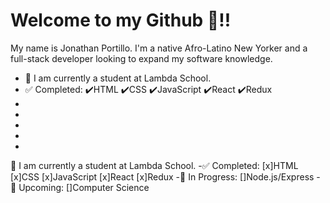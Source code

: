 # Welcome to my Github :wave:!!

My name is Jonathan Portillo. I'm a native Afro-Latino New Yorker and a full-stack developer looking to expand my software knowledge.

- :school_satchel: I am currently a student at Lambda School. 
- :white_check_mark: Completed: :heavy_check_mark:HTML :heavy_check_mark:CSS :heavy_check_mark:JavaScript :heavy_check_mark:React :heavy_check_mark:Redux 
-
-
-
-
-


:school_satchel: I am currently a student at Lambda School. 
-:white_check_mark: Completed:  [x]HTML [x]CSS [x]JavaScript [x]React [x]Redux 
-:blue_book: In Progress: []Node.js/Express
-:date: Upcoming: []Computer Science
